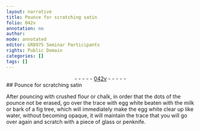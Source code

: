 ```yaml
---
layout: narrative
title: Pounce for scratching satin
folio: 042v
annotation: no
author:
mode: annotated
editor: GR8975 Seminar Participants
rights: Public Domain
categories: []
tags: []
---
```


 <div class="folio" align="center">- - - - - <a href="http://gallica.bnf.fr/ark:/12148/btv1b10500001g/f90.image" target="_blank">042v</a> - - - - - </div>   
## Pounce for scratching satin

 
After pouncing with crushed flour or chalk, in order that the dots of the pounce not be erased, go over the trace with egg white beaten with the milk or bark of a fig tree, which will immediately make the egg white clear up like water, without becoming opaque, it will maintain the trace that you will go over again and scratch with a piece of glass or penknife.
 